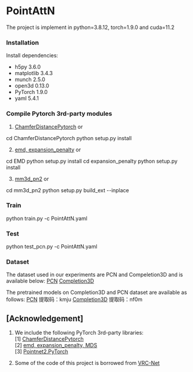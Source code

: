 # PointAttN
The project is implement in python=3.8.12, torch=1.9.0 and cuda=11.2

### Installation

Install dependencies:

+ h5py 3.6.0
+ matplotlib 3.4.3
+ munch 2.5.0
+ open3d 0.13.0
+ PyTorch 1.9.0
+ yaml 5.4.1

### Compile Pytorch 3rd-party modules

1. [ChamferDistancePytorch](https://github.com/ThibaultGROUEIX/ChamferDistancePytorch) or

cd ChamferDistancePytorch
python setup.py install

2. [emd, expansion_penalty](https://github.com/Colin97/MSN-Point-Cloud-Completion) or

cd EMD
python setup.py install
cd expansion_penalty
python setup.py install

3. [mm3d_pn2](https://github.com/Colin97/MSN-Point-Cloud-Completion) or

cd mm3d_pn2
python setup.py build_ext --inplace

### Train

python train.py -c PointAttN.yaml

### Test

python test_pcn.py -c PointAttN.yaml


### Dataset

The dataset used in our experiments are PCN and Compeletion3D and is available below:
[PCN](https://drive.google.com/drive/folders/1P_W1tz5Q4ZLapUifuOE4rFAZp6L1XTJz)
[Completion3D](https://completion3d.stanford.edu/)

The pretrained models on Completion3D and PCN dataset are available as follows:
[PCN](https://pan.baidu.com/s/187GjKO2qEQFWlroG1Mma2g) 提取码：kmju
[Completion3D](https://pan.baidu.com/s/17-BZr3QvHYjEVMjPuXHXTg) 提取码：nf0m


## [Acknowledgement]

1. We include the following PyTorch 3rd-party libraries:  
   [1] [ChamferDistancePytorch](https://github.com/ThibaultGROUEIX/ChamferDistancePytorch)  
   [2] [emd, expansion_penalty, MDS](https://github.com/Colin97/MSN-Point-Cloud-Completion)  
   [3] [Pointnet2.PyTorch](https://github.com/sshaoshuai/Pointnet2.PyTorch)  

2. Some of the code of this project is borrowed from [VRC-Net](https://github.com/paul007pl/MVP_Benchmark)  

